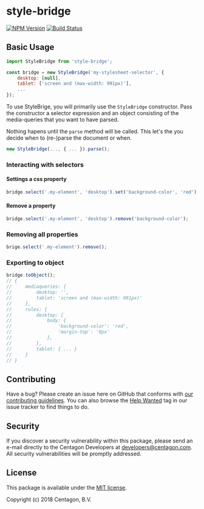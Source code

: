 # style-bridge

[![NPM Version](https://badge.fury.io/js/style-bridge.svg)](https://badge.fury.io/js/style-bridge)
[![Build Status](https://travis-ci.org/centagon/style-bridge.svg?branch=master)](https://travis-ci.org/centagon/style-bridge)

## Basic Usage

```js
import StyleBridge from 'style-bridge';

const bridge = new StyleBridge('my-stylesheet-selector', {
    desktop: [null],
    tablet: ['screen and (max-width: 991px)'],
    ...
});
```

To use StyleBrige, you will primarily use the `StyleBridge` constructor. Pass the constructor a selector expression
and an object consisting of the media-queries that you want to have parsed.

Nothing hapens until the `parse` method will be called. This let's the you decide when to (re-)parse the document or when.

```js
new StyleBridge(..., { ... }).parse();
```

### Interacting with selectors

#### Settings a css property

```js
bridge.select('.my-element', 'desktop').set('background-color', 'red');
```

#### Remove a property

```js
bridge.select('.my-element', 'desktop').remove('background-color');
```

### Removing all properties

```js
brige.select('.my-element').remove();
```

### Exporting to object

```js
bridge.toObject();
// {
//     mediaqueries: {
//         desktop: '',
//         tablet: 'screen and (max-width: 991px)'
//     },
//     rules: {
//         desktop: {
//             body: {
//                 'background-color': 'red',
//                 'margin-top': '0px'
//             },
//         },
//         tablet: { ... }
//     }
// }
```

## Contributing

Have a bug? Please create an issue here on GitHub that conforms with
[our contributing guidelines](https://github.com/centagon/guidelines/blob/master/contributing.md).
You can also browse the [Help Wanted](https://github.com/centagon/primer/labels/help%20wanted)
tag in our issue tracker to find things to do.

## Security

If you discover a security vulnerability within this package, please send an e-mail directly to the Centagon
Developers at [developers@centagon.com](mailto:developers@centagon.com). All security vulnerabilities will be
promptly addressed.

## License

This package is available under the [MIT license](https://github.com/centagon/style-bridge/blob/master/LICENSE.md).

Copyright (c) 2018 Centagon, B.V.
